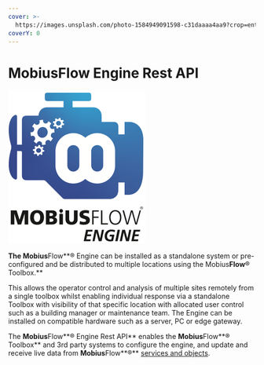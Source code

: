 ```yaml
---
cover: >-
  https://images.unsplash.com/photo-1584949091598-c31daaaa4aa9?crop=entropy&cs=tinysrgb&fm=jpg&ixid=MnwxOTcwMjR8MHwxfHNlYXJjaHw5fHxjb2RlfGVufDB8fHx8MTY1NDU4NDg3NQ&ixlib=rb-1.2.1&q=80
coverY: 0
---
```


# MobiusFlow Engine Rest API

![](.gitbook/assets/engine2.png)

**The Mobius**Flow**® Engine can be installed as a standalone system or pre-configured and be distributed to multiple locations using the Mobius**Flow**® Toolbox.**

This allows the operator control and analysis of multiple sites remotely from a single toolbox whilst enabling individual response via a standalone Toolbox with visibility of that specific location with allocated user control such as a building manager or maintenance team. The Engine can be installed on compatible hardware such as a server, PC or edge gateway.

The **Mobius**Flow**® Engine Rest API** enables the **Mobius**Flow**® Toolbox** and 3rd party systems to configure the engine, and update and receive live data from **Mobius**Flow**®** [services and objects](https://docs.mobiusflow.com/v/untitled/architecture#mobius\_nodes).
